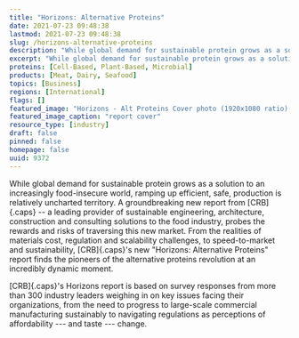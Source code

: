 ```yaml
---
title: "Horizons: Alternative Proteins"
date: 2021-07-23 09:48:38
lastmod: 2021-07-23 09:48:38
slug: /horizons-alternative-proteins
description: "While global demand for sustainable protein grows as a solution to an increasingly food-insecure world, ramping up efficient, safe, production is relatively uncharted territory. A groundbreaking new report from CRB – a leading provider of sustainable engineering, architecture, construction and consulting solutions to the food industry, probes the rewards and risks of traversing this new market."
excerpt: "While global demand for sustainable protein grows as a solution to an increasingly food-insecure world, ramping up efficient, safe, production is relatively uncharted territory. A groundbreaking new report from CRB – a leading provider of sustainable engineering, architecture, construction and consulting solutions to the food industry, probes the rewards and risks of traversing this new market."
proteins: [Cell-Based, Plant-Based, Microbial]
products: [Meat, Dairy, Seafood]
topics: [Business]
regions: [International]
flags: []
featured_image: "Horizons - Alt Proteins Cover photo (1920x1080 ratio)-1.jpg"
featured_image_caption: "report cover"
resource_type: [industry]
draft: false
pinned: false
homepage: false
uuid: 9372
---
```

While global demand for sustainable protein grows as a solution to an
increasingly food-insecure world, ramping up efficient, safe, production
is relatively uncharted territory. A groundbreaking new report from
[CRB]{.caps} -- a leading provider of sustainable engineering,
architecture, construction and consulting solutions to the food
industry, probes the rewards and risks of traversing this new market.
From the realities of materials cost, regulation and scalability
challenges, to speed-to-market and sustainability, [CRB]{.caps}'s new
"Horizons: Alternative Proteins" report finds the pioneers of the
alternative proteins revolution at an incredibly dynamic moment.

[CRB]{.caps}'s Horizons report is based on survey responses from more
than 300 industry leaders weighing in on key issues facing their
organizations, from the need to progress to large-scale commercial
manufacturing sustainably to navigating regulations as perceptions of
affordability --- and taste --- change.
